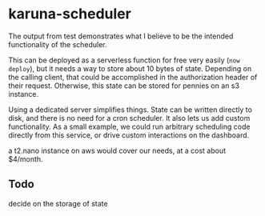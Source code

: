 # karuna-scheduler

The output from test demonstrates what I believe to be the intended functionality
of the scheduler.

This can be deployed as a serverless function for free very easily (`now deploy`), but it 
needs a way to store about 10 bytes of state. Depending on the calling client,
that could be accomplished in the authorization header of their request. Otherwise, this
state can be stored for pennies on an s3 instance. 

Using a dedicated server simplifies things. State can be written directly to disk, and
there is no need for a cron scheduler. It also lets us add custom functionality. As a 
small example, we could run arbitrary scheduling code directly from this service, or
drive custom interactions on the dashboard. 

a t2.nano instance on aws would cover our needs, at a cost about $4/month.

## Todo
decide on the storage of state
